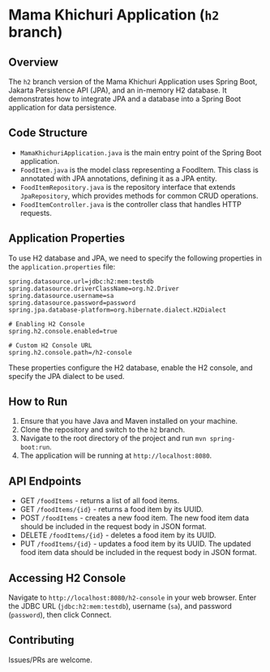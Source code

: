 # Mama Khichuri Application (`h2` branch)

## Overview

The `h2` branch version of the Mama Khichuri Application uses Spring Boot, Jakarta Persistence API (JPA), and an in-memory H2 database. It demonstrates how to integrate JPA and a database into a Spring Boot application for data persistence.

## Code Structure

- `MamaKhichuriApplication.java` is the main entry point of the Spring Boot application.
- `FoodItem.java` is the model class representing a FoodItem. This class is annotated with JPA annotations, defining it as a JPA entity.
- `FoodItemRepository.java` is the repository interface that extends `JpaRepository`, which provides methods for common CRUD operations.
- `FoodItemController.java` is the controller class that handles HTTP requests.

## Application Properties

To use H2 database and JPA, we need to specify the following properties in the `application.properties` file:

```properties
spring.datasource.url=jdbc:h2:mem:testdb
spring.datasource.driverClassName=org.h2.Driver
spring.datasource.username=sa
spring.datasource.password=password
spring.jpa.database-platform=org.hibernate.dialect.H2Dialect

# Enabling H2 Console
spring.h2.console.enabled=true

# Custom H2 Console URL
spring.h2.console.path=/h2-console
```

These properties configure the H2 database, enable the H2 console, and specify the JPA dialect to be used.

## How to Run

1. Ensure that you have Java and Maven installed on your machine.
2. Clone the repository and switch to the `h2` branch.
3. Navigate to the root directory of the project and run `mvn spring-boot:run`.
4. The application will be running at `http://localhost:8080`.

## API Endpoints

- GET `/foodItems` - returns a list of all food items.
- GET `/foodItems/{id}` - returns a food item by its UUID.
- POST `/foodItems` - creates a new food item. The new food item data should be included in the request body in JSON format.
- DELETE `/foodItems/{id}` - deletes a food item by its UUID.
- PUT `/foodItems/{id}` - updates a food item by its UUID. The updated food item data should be included in the request body in JSON format.

## Accessing H2 Console

Navigate to `http://localhost:8080/h2-console` in your web browser. Enter the JDBC URL (`jdbc:h2:mem:testdb`), username (`sa`), and password (`password`), then click Connect.

## Contributing

Issues/PRs are welcome.